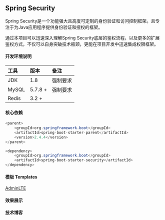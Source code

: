## Spring Security
Spring Security是一个功能强大且高度可定制的身份验证和访问控制框架。且专注于为Java应用程序提供身份验证和授权的框架。

通过本项目可以迅速深入理解Spring Security底层的鉴权流程，以及更多的扩展鉴权方式，不仅可以自身突破技术瓶颈，更能在项目开发中迅速集成权限框架。


#### 开发环境说明

| 工具 | 版本 | 备注 |
| :-----| :---- | :---- |
| JDK | 1.8	 | 强制要求 |
| MySQL | 5.7.8 + | 强制要求 |
| Redis | 3.2 + |  |

#### 核心依赖
```java
<parent>
    <groupId>org.springframework.boot</groupId>
    <artifactId>spring-boot-starter-parent</artifactId>
    <version>2.4.4</version>
</parent>

<dependency>
    <groupId>org.springframework.boot</groupId>
    <artifactId>spring-boot-starter-security</artifactId>
</dependency>
```

#### 模板 Templates
[AdminLTE](https://github.com/ColorlibHQ/AdminLTE)

#### 效果展示



#### 技术博客
